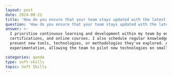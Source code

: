 ```yaml
---
layout: post
date: 2024-08-21
title: 'How do you ensure that your team stays updated with the latest technology trends and skills?'
question: 'How do you ensure that your team stays updated with the latest technology trends and skills?'
answer: >-
  I prioritise continuous learning and development within my team by encouraging participation in workshops, 
  certifications, and online courses. I also schedule regular knowledge-sharing sessions where team members 
  present new tools, technologies, or methodologies they've explored. Additionally, I foster a culture of 
  experimentation, allowing the team to pilot new technologies on smaller projects before scaling them up.

categories: qanda
type: soft-skills
topic: Soft Skills
---
```

